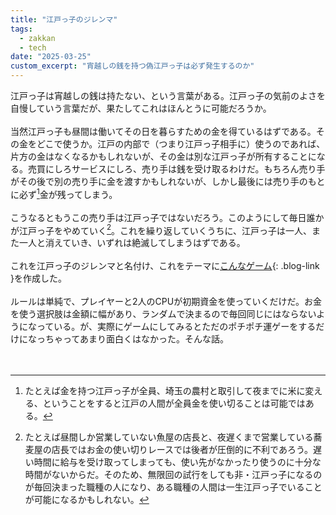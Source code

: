 ```yaml
---
title: "江戸っ子のジレンマ"
tags:
  - zakkan
  - tech
date: "2025-03-25"
custom_excerpt: "宵越しの銭を持つ偽江戸っ子は必ず発生するのか"
---
```

江戸っ子は宵越しの銭は持たない、という言葉がある。江戸っ子の気前のよさを自慢していう言葉だが、果たしてこれはほんとうに可能だろうか。<br>
<br>
当然江戸っ子も昼間は働いてその日を暮らすための金を得ているはずである。その金をどこで使うか。江戸の内部で（つまり江戸っ子相手に）使うのであれば、片方の金はなくなるかもしれないが、その金は別な江戸っ子が所有することになる。売買にしろサービスにしろ、売り手は銭を受け取るわけだ。もちろん売り手がその後で別の売り手に金を渡すかもしれないが、しかし最後には売り手のもとに必ず[^1]金が残ってしまう。<br>
<br>
こうなるともうこの売り手は江戸っ子ではないだろう。このようにして毎日誰かが江戸っ子をやめていく[^2]。これを繰り返していくうちに、江戸っ子は一人、また一人と消えていき、いずれは絶滅してしまうはずである。<br>
<br>
これを江戸っ子のジレンマと名付け、これをテーマに[こんなゲーム](https://coiluck.moe/truth-edokko){: .blog-link }を作成した。<br>
<br>
ルールは単純で、プレイヤーと2人のCPUが初期資金を使っていくだけだ。お金を使う選択肢は金額に幅があり、ランダムで決まるので毎回同じにはならないようになっている。が、実際にゲームにしてみるとただのポチポチ運ゲーをするだけになっちゃってあまり面白くはなかった。そんな話。<br>
<br>
<br>

[^1]: たとえば金を持つ江戸っ子が全員、埼玉の農村と取引して夜までに米に変える、ということをすると江戸の人間が全員金を使い切ることは可能ではある。

[^2]: たとえば昼間しか営業していない魚屋の店長と、夜遅くまで営業している蕎麦屋の店長ではお金の使い切りレースでは後者が圧倒的に不利であろう。遅い時間に給与を受け取ってしまっても、使い先がなかったり使うのに十分な時間がないからだ。そのため、無限回の試行をしても非・江戸っ子になるのが毎回決まった職種の人になり、ある職種の人間は一生江戸っ子でいることが可能になるかもしれない。

